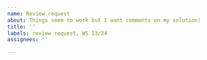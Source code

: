 ```yaml
---
name: Review request
about: Things seem to work but I want comments on my solution!
title: ''
labels: review request, WS 23/24
assignees: ''

---
```



